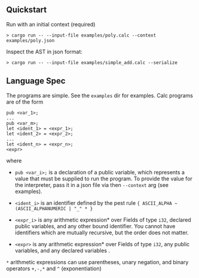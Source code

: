 ## Quickstart

Run with an initial context (required)
```
> cargo run -- --input-file examples/poly.calc --context examples/poly.json
```

Inspect the AST in json format:
```
> cargo run -- --input-file examples/simple_add.calc --serialize
```

## Language Spec

The programs are simple. See the `examples` dir for examples. Calc programs are of the form

```
pub <var_1>;
...
pub <var_m>;
let <ident_1> = <expr_1>;
let <ident_2> = <expr_2>;
...
let <ident_n> = <expr_n>;
<expr>
```

where

- `pub <var_i>;` is a declaration of a public variable, which represents a value that must be supplied to run the program. To provide the value for the interpreter, pass it in a json file via then `--context` arg (see examples).

- `<ident_i>` is an identifier defined by the pest rule `{ ASCII_ALPHA ~ (ASCII_ALPHANUMERIC | "_" * }`

- `<expr_i>` is any arithmetic expression* over Fields of type `i32`, declared public variables, and any other bound identifier. You cannot have identifiers which are mutually recursive, but the order does not matter.

- `<expr>` is any arithmetic expression* over Fields of type `i32`, any public variables, and any declared variables  .


`*` arithmetic expressions can use parentheses, unary negation, and binary operators `+,-,*` and `^` (exponentiation)
